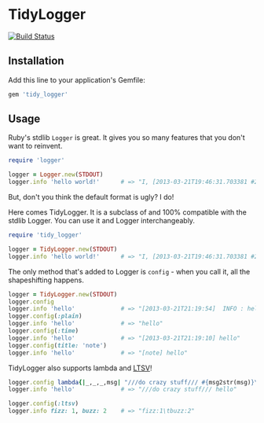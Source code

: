 # TidyLogger

[![Build Status](https://travis-ci.org/kenn/tidy_logger.png)](https://travis-ci.org/kenn/tidy_logger)

## Installation

Add this line to your application's Gemfile:

```ruby
gem 'tidy_logger'
```

## Usage

Ruby's stdlib `Logger` is great. It gives you so many features that you don't want to reinvent.

```ruby
require 'logger'

logger = Logger.new(STDOUT)
logger.info 'hello world!'      # => "I, [2013-03-21T19:46:31.703381 #27585]  INFO -- : hello world!\n"
```

But, don't you think the default format is ugly? I do!

Here comes TidyLogger. It is a subclass of and 100% compatible with the stdlib Logger. You can use it and Logger interchangeably.

```ruby
require 'tidy_logger'

logger = TidyLogger.new(STDOUT)
logger.info 'hello world!'      # => "I, [2013-03-21T19:46:31.703381 #27585]  INFO -- : hello world!\n"
```

The only method that's added to Logger is `config` - when you call it, all the shapeshifting happens.

```ruby
logger = TidyLogger.new(STDOUT)
logger.config
logger.info 'hello'             # => "[2013-03-21T21:19:54]  INFO : hello"
logger.config(:plain)
logger.info 'hello'             # => "hello"
logger.config(:time)
logger.info 'hello'             # => "[2013-03-21T21:19:10] hello"
logger.config(title: 'note')
logger.info 'hello'             # => "[note] hello"
```

TidyLogger also supports lambda and [LTSV](http://ltsv.org)!

```ruby
logger.config lambda{|_,_,_,msg| "///do crazy stuff/// #{msg2str(msg)}\n" }
logger.info 'hello'             # => "///do crazy stuff/// hello"

logger.config(:ltsv)
logger.info fizz: 1, buzz: 2    # => "fizz:1\tbuzz:2"
```
